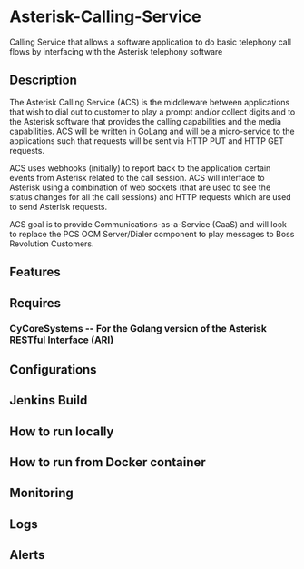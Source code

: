 # Asterisk-Calling-Service
Calling Service that allows a software application to do basic telephony call flows by interfacing with the Asterisk telephony software


## Description
The Asterisk Calling Service (ACS) is the middleware between applications that wish to dial out to customer to play a prompt and/or 
collect digits and to the Asterisk software that provides the calling capabilities and the media capabilities.  ACS will be written 
in GoLang and will be a micro-service to the applications such that requests will be sent via HTTP PUT and HTTP GET requests.  

ACS uses webhooks (initially) to report back to the application certain events from Asterisk related to the call session.  ACS will 
interface to Asterisk using a combination of web sockets (that are used to see the status changes for all the call sessions) and HTTP requests which are used to send Asterisk requests.

ACS goal is to provide Communications-as-a-Service (CaaS) and will look to replace the PCS OCM Server/Dialer component to play messages to Boss Revolution Customers.

## Features

## Requires
### CyCoreSystems -- For the Golang version of the Asterisk RESTful Interface (ARI)

## Configurations

## Jenkins Build

## How to run locally

## How to run from Docker container

## Monitoring

## Logs

## Alerts
